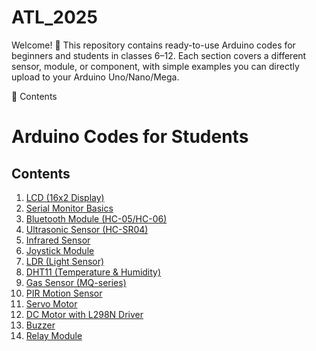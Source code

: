 # ATL_2025
Welcome! 🎉
This repository contains ready-to-use Arduino codes for beginners and students in classes 6–12.
Each section covers a different sensor, module, or component, with simple examples you can directly upload to your Arduino Uno/Nano/Mega.

📂 Contents

# Arduino Codes for Students

## Contents

1. [LCD (16x2 Display)](LCD.cpp)
2. [Serial Monitor Basics](Serial_Monitor.cpp)
3. [Bluetooth Module (HC-05/HC-06)](Bluetooth_Module.cpp)
4. [Ultrasonic Sensor (HC-SR04)](Ultrasonic_Sensor.cpp) 
5. [Infrared Sensor](Infrared_Sensor.cpp)
6. [Joystick Module](Joystick_Module.cpp)
7. [LDR (Light Sensor)](LDR_(Light_Dependent_Resistor).cpp)
8. [DHT11 (Temperature & Humidity)](DHT11.cpp)
9. [Gas Sensor (MQ-series)](GasSensor.cpp)
10. [PIR Motion Sensor](PIR_Motion_Sensor.cpp)
11. [Servo Motor](Servo_Motor_(SG90_MG90S).cpp)
12. [DC Motor with L298N Driver](DCMotor.cpp)
13. [Buzzer](Buzzer_(Piezo).cpp)
14. [Relay Module](Relay_Module_(for_AC_devices).cpp)











